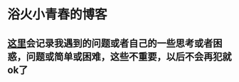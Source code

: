 # 浴火小青春的博客

## [这里](https://github.com/mogeWCY/thinking/issues)会记录我遇到的问题或者自己的一些思考或者困惑，问题或简单或困难，这些不重要，以后不会再犯就ok了


